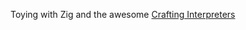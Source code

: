 Toying with Zig and the awesome [Crafting Interpreters](https://craftinginterpreters.com/introduction.html)

